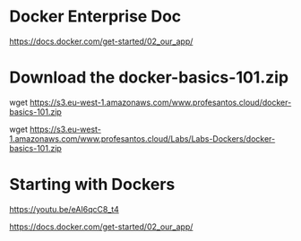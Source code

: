# Docker Enterprise Doc

https://docs.docker.com/get-started/02_our_app/


# Download the docker-basics-101.zip

wget  https://s3.eu-west-1.amazonaws.com/www.profesantos.cloud/docker-basics-101.zip

wget https://s3.eu-west-1.amazonaws.com/www.profesantos.cloud/Labs/Labs-Dockers/docker-basics-101.zip


# Starting with Dockers

https://youtu.be/eAI6qcC8_t4

https://docs.docker.com/get-started/02_our_app/

